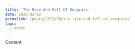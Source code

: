 ```yaml
---
title: 'The Rise And Fall Of Seagrass'
date: 2025-02-02
permalink: /posts/2012/08/the-rise-and-fall-of-seagrass/
tags:
  - event
---
```

Content